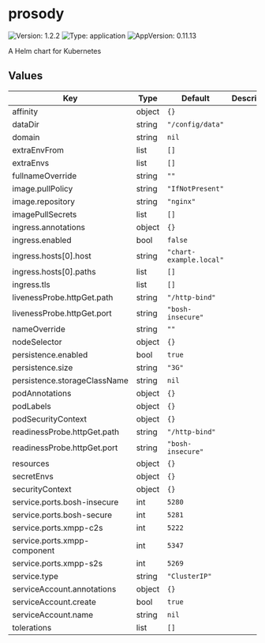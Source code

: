 
# prosody

![Version: 1.2.2](https://img.shields.io/badge/Version-1.2.2-informational?style=flat-square) ![Type: application](https://img.shields.io/badge/Type-application-informational?style=flat-square) ![AppVersion: 0.11.13](https://img.shields.io/badge/AppVersion-0.11.13-informational?style=flat-square)

A Helm chart for Kubernetes

## Values

| Key | Type | Default | Description |
|-----|------|---------|-------------|
| affinity | object | `{}` |  |
| dataDir | string | `"/config/data"` |  |
| domain | string | `nil` |  |
| extraEnvFrom | list | `[]` |  |
| extraEnvs | list | `[]` |  |
| fullnameOverride | string | `""` |  |
| image.pullPolicy | string | `"IfNotPresent"` |  |
| image.repository | string | `"nginx"` |  |
| imagePullSecrets | list | `[]` |  |
| ingress.annotations | object | `{}` |  |
| ingress.enabled | bool | `false` |  |
| ingress.hosts[0].host | string | `"chart-example.local"` |  |
| ingress.hosts[0].paths | list | `[]` |  |
| ingress.tls | list | `[]` |  |
| livenessProbe.httpGet.path | string | `"/http-bind"` |  |
| livenessProbe.httpGet.port | string | `"bosh-insecure"` |  |
| nameOverride | string | `""` |  |
| nodeSelector | object | `{}` |  |
| persistence.enabled | bool | `true` |  |
| persistence.size | string | `"3G"` |  |
| persistence.storageClassName | string | `nil` |  |
| podAnnotations | object | `{}` |  |
| podLabels | object | `{}` |  |
| podSecurityContext | object | `{}` |  |
| readinessProbe.httpGet.path | string | `"/http-bind"` |  |
| readinessProbe.httpGet.port | string | `"bosh-insecure"` |  |
| resources | object | `{}` |  |
| secretEnvs | object | `{}` |  |
| securityContext | object | `{}` |  |
| service.ports.bosh-insecure | int | `5280` |  |
| service.ports.bosh-secure | int | `5281` |  |
| service.ports.xmpp-c2s | int | `5222` |  |
| service.ports.xmpp-component | int | `5347` |  |
| service.ports.xmpp-s2s | int | `5269` |  |
| service.type | string | `"ClusterIP"` |  |
| serviceAccount.annotations | object | `{}` |  |
| serviceAccount.create | bool | `true` |  |
| serviceAccount.name | string | `nil` |  |
| tolerations | list | `[]` |  |

